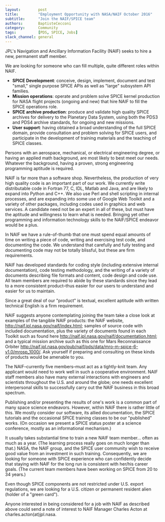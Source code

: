 ```yaml
---
layout:        post
title:         "Employment Opportunity with NASA/NAIF October 2016"
subtitle:      "Join the NAIF/SPICE team"
authors:       BaptisteCecconi
category:      Community
tags:          [PDS, SPICE, Jobs]
slack_channel: general
---
```


JPL's Navigation and Ancillary Information Facility (NAIF) seeks to hire a new, permanent staff member. 

We are looking for someone who can fill multiple, quite different roles within NAIF.
+ **SPICE Development**:  conceive, design, implement, document and test "small," single purpose SPICE APIs as well as "large" subsystem API families.
+ **Mission operations**: operate and problem solve SPICE kernel production for NASA flight projects (ongoing and new) that hire NAIF to fill the SPICE operations role. 
+ **SPICE archive production**:  produce and validate high quality SPICE archives for delivery to the Planetary Data System, using both the PDS3 and PDS4 archive standards, for ongoing and new missions. 
+ **User support**:  having obtained a broad understanding of the full SPICE domain, provide consultation and problem solving for SPICE users, and participate in the development of training materials and the teaching of SPICE classes.

Persons with an aerospace, mechanical, or electrical engineering degree, or having an applied math background, are most likely to best meet our needs. Whatever the background, having a proven, strong engineering programming aptitude is required.

NAIF is far more than a software shop. Nevertheless, the production of very high quality code is an important part of our work. We currently write distributable code in Fortran 77, C, IDL, Matlab and Java, and are likely to expand into Python and C++. We also use Perl and shell scripting in internal processes, and are expanding into some use of Google Web Toolkit and a variety of other packages, including codes used in graphics and web services. A candidate need not be an expert in all of these, but must have the aptitude and willingness to learn what is needed. Bringing yet other programming and information technology skills to the NAIF/SPICE endeavor would be a plus.

In NAIF we have a rule-of-thumb that one must spend equal amounts of time on writing a piece of code, writing and exercising test code, and documenting the code. We understand that carefully and fully testing and documenting code may not be totally blissful, but these are firm requirements.

NAIF has developed standards for coding style (including extensive internal documentation), code testing methodology, and the writing of a variety of documents describing file formats and content, code design and code use. All team members are required to abide by these standards since they lead to a more consistent product–thus easier for our users to understand and easier for us to maintain.

Since a great deal of our "product" is textual, excellent aptitude with written technical English is a firm requirement.

NAIF suggests anyone contemplating joining the team take a close look at examples of the tangible NAIF products:  the NAIF website, http://naif.jpl.nasa.gov/naif/index.html; samples of source code with included documentation, plus the variety of documents found in each Toolkit such as found here http://naif.jpl.nasa.gov/naif/documentation.html; and a typical mission archive such as this one for Mars Reconnaissance Orbiter http://naif.jpl.nasa.gov/pub/naif/pds/data/mro-m-spice-6-v1.0/mrosp_1000/. Ask yourself if preparing and consulting on these kinds of products would be amenable to you.

The NAIF–currently five members–must act as a tightly-knit team. Any applicant would need to work well in such a cooperative environment. NAIF staff members also have many external interactions with engineers and scientists throughout the U.S. and around the globe; one needs excellent interpersonal skills to successfully carry out the NAIF business in this broad spectrum.

Publishing and/or presenting the results of one's work is a common part of many space science endeavors. However, within NAIF there is rather little of this. We mostly consider our software, its allied documentation, the SPICE tutorials and the occasional SPICE training classes to be our "published" works. (On occasion we present a SPICE status poster at a science conference, mostly as an informational mechanism.)

It usually takes substantial time to train a new NAIF team member… often as much as a year. (The learning process really goes on much longer than that.) NASA, the NAIF group, and the SPICE user community wish to receive good value from an investment in such training. Consequently, we are looking for someone with SPICE experience who can confidently decide that staying with NAIF for the long run is consistent with her/his career goals. (The current team members have been working on SPICE from 20 to 34 years.)

Even though SPICE components are not restricted under U.S. export regulations, we are looking for a U.S. citizen or permanent resident alien (holder of a "green card").

Anyone interested in being considered for a job with NAIF as described above could send a note of interest to NAIF Manager Charles Acton at charles.acton(at)jpl.nasa.
